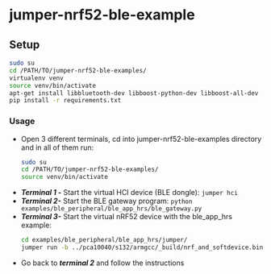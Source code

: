 # jumper-nrf52-ble-example

## Setup

```bash
sudo su
cd /PATH/TO/jumper-nrf52-ble-examples/
virtualenv venv
source venv/bin/activate
apt-get install libbluetooth-dev libboost-python-dev libboost-all-dev
pip install -r requirements.txt
```

### Usage

- Open 3 different terminals, cd into jumper-nrf52-ble-examples directory and in all of them run:
    ```bash
    sudo su
    cd /PATH/TO/jumper-nrf52-ble-examples/
    source venv/bin/activate
    ```
- ***Terminal 1 -*** Start the virtual HCI device (BLE dongle): `jumper hci`
- ***Terminal 2-*** Start the BLE gateway program: `python examples/ble_peripheral/ble_app_hrs/ble_gateway.py`
- ***Terminal 3-*** Start the virtual nRF52 device with the ble_app_hrs example:
    ```bash
    cd examples/ble_peripheral/ble_app_hrs/jumper/
    jumper run -b ../pca10040/s132/armgcc/_build/nrf_and_softdevice.bin  
    ```
- Go back to ***terminal 2*** and follow the instructions
